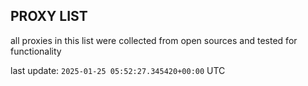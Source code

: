 ## PROXY LIST

all proxies in this list were collected from open sources and tested for functionality

last update: `2025-01-25 05:52:27.345420+00:00` UTC